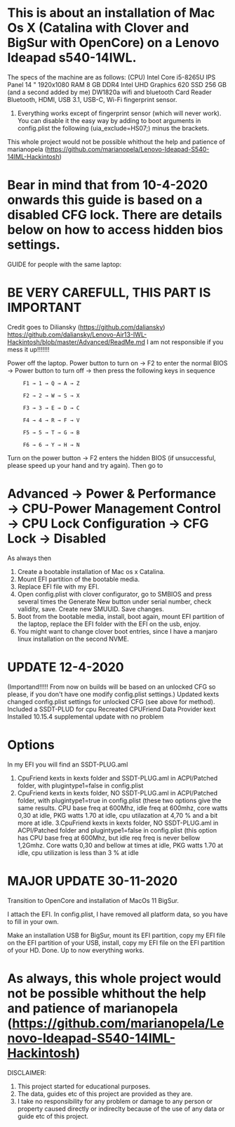 # This is about an installation of Mac Os X (Catalina with Clover and BigSur with OpenCore) on a Lenovo Ideapad s540-14IWL. 
The specs of the machine are as follows:
(CPU) Intel Core i5-8265U
IPS Panel 14 "
1920x1080
RAM 8 GB DDR4
Intel UHD Graphics 620
SSD 256 GB (and a second added by me) 
DW1820a wifi and bluetooth
Card Reader
Bluetooth, HDMI, USB 3.1, USB-C, Wi-Fi
fingerprint sensor.


1. Everything works except of fingerprint sensor (which will never work). You can disable it the easy way by adding to boot arguments in config.plist the following (uia_exclude=HS07;) minus the brackets.

This whole project would not be possible whithout the help and patience of marianopela (https://github.com/marianopela/Lenovo-Ideapad-S540-14IML-Hackintosh) 

# Bear in mind that from 10-4-2020 onwards this guide is based on a disabled CFG lock. There are details below on how to access hidden bios settings.

GUIDE for people with the same laptop:

# BE VERY CAREFULL, THIS PART IS IMPORTANT
Credit goes to Diliansky (https://github.com/daliansky) https://github.com/daliansky/Lenovo-Air13-IWL-Hackintosh/blob/master/Advanced/ReadMe.md
I am not responsible if you mess it up!!!!!!!

Power off the laptop. Power button to turn on → F2 to enter the normal BIOS → Power button to turn off → then press the following keys in sequence

         F1 → 1 → Q → A → Z
         
         F2 → 2 → W → S → X
         
         F3 → 3 → E → D → C
         
         F4 → 4 → R → F → V
         
         F5 → 5 → T → G → B
         
         F6 → 6 → Y → H → N
         

 Turn on the power button → F2 enters the hidden BIOS (if unsuccessful, please speed up your hand and try again).
Then go to 
# Advanced → Power & Performance → CPU-Power Management Control → CPU Lock Configuration → CFG Lock → Disabled

As always then 
1. Create a bootable installation of Mac os x Catalina. 
2. Mount EFI partition of the bootable media. 
3. Replace EFI file with my EFI. 
4. Open config.plist with clover configurator, go to SMBIOS and press several times the Generate New button under serial number, check validity, save. Create new SMUUID. Save changes. 
5. Boot from the bootable media, install, boot again, mount EFI partition of the laptop, replace the EFI folder with the  EFI on the usb, enjoy.
6. You might want to change clover boot entries, since I have a manjaro linux installation on the second NVME.  

# UPDATE 12-4-2020 
(Importand!!!!! From now on builds will be based on an unlocked CFG so please, if you don't have one modify config.plist settings.)
Updated kexts 
changed config.plist settings for unlocked CFG  (see above for method).
Included a SSDT-PLUD for cpu 
Recreated CPUFriend Data Provider kext
Installed 10.15.4 supplemental update with no problem
# Options
In my EFI you will find an SSDT-PLUG.aml
1. CpuFriend kexts in kexts folder and SSDT-PLUG.aml in ACPI/Patched folder,  with plugintype1=false in config.plist
2. CpuFriend kexts in kexts folder, NO SSDT-PLUG.aml in ACPI/Patched folder,  with plugintype1=true in config.plist
(these two options give the same results. CPU base freq at 600Mhz, idle freq at 600mhz, core watts 0,30 at idle, PKG watts 1.70 at idle, cpu utilazation at 4,70 % and a bit more at idle. 
3.CpuFriend kexts in kexts folder, NO SSDT-PLUG.aml in ACPI/Patched folder and plugintype1=false in config.plist
(this option has CPU base freq at 600Mhz, but idle req freq is never bellow 1,2Gmhz.  Core watts 0,30 and bellow at times at idle, PKG watts 1.70 at idle, cpu utilization is less than 3 % at idle



# MAJOR UPDATE 30-11-2020
Transition to OpenCore and installation of MacOs 11 BigSur. 

I attach the EFI. In config.plist, I have removed all platform data, so you have to fill in your own.

Make an installation USB for BigSur, mount its EFI partition, copy my EFI file on the EFI partition of your USB, install, copy my EFI file on the EFI partition of your HD. Done. 
Up to now everything works. 

# As always, this whole project would not be possible whithout the help and patience of marianopela (https://github.com/marianopela/Lenovo-Ideapad-S540-14IML-Hackintosh)

DISCLAIMER:
1. This project started for educational purposes. 
2. The data, guides etc of this project are provided as they are. 
3. I take no responsibility for any problem or damage to any person or property caused directly or indireclty because of the use of any data or guide etc of this project. 
  
